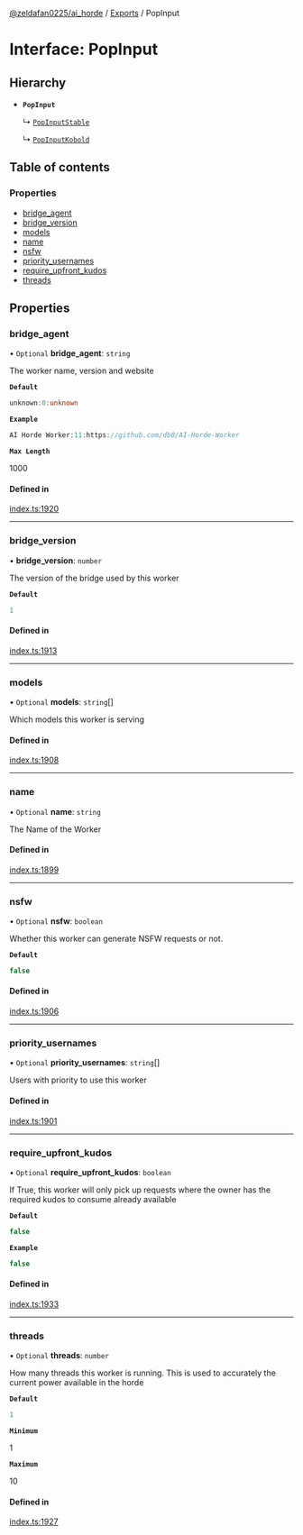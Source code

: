 [@zeldafan0225/ai_horde](../README.md) / [Exports](../modules.md) / PopInput

# Interface: PopInput

## Hierarchy

- **`PopInput`**

  ↳ [`PopInputStable`](PopInputStable.md)

  ↳ [`PopInputKobold`](PopInputKobold.md)

## Table of contents

### Properties

- [bridge\_agent](PopInput.md#bridge_agent)
- [bridge\_version](PopInput.md#bridge_version)
- [models](PopInput.md#models)
- [name](PopInput.md#name)
- [nsfw](PopInput.md#nsfw)
- [priority\_usernames](PopInput.md#priority_usernames)
- [require\_upfront\_kudos](PopInput.md#require_upfront_kudos)
- [threads](PopInput.md#threads)

## Properties

### bridge\_agent

• `Optional` **bridge\_agent**: `string`

The worker name, version and website

**`Default`**

```ts
unknown:0:unknown
```

**`Example`**

```ts
AI Horde Worker:11:https://github.com/db0/AI-Horde-Worker
```

**`Max Length`**

1000

#### Defined in

[index.ts:1920](https://github.com/ZeldaFan0225/ai_horde/blob/90eaabf/index.ts#L1920)

___

### bridge\_version

• **bridge\_version**: `number`

The version of the bridge used by this worker

**`Default`**

```ts
1
```

#### Defined in

[index.ts:1913](https://github.com/ZeldaFan0225/ai_horde/blob/90eaabf/index.ts#L1913)

___

### models

• `Optional` **models**: `string`[]

Which models this worker is serving

#### Defined in

[index.ts:1908](https://github.com/ZeldaFan0225/ai_horde/blob/90eaabf/index.ts#L1908)

___

### name

• `Optional` **name**: `string`

The Name of the Worker

#### Defined in

[index.ts:1899](https://github.com/ZeldaFan0225/ai_horde/blob/90eaabf/index.ts#L1899)

___

### nsfw

• `Optional` **nsfw**: `boolean`

Whether this worker can generate NSFW requests or not.

**`Default`**

```ts
false
```

#### Defined in

[index.ts:1906](https://github.com/ZeldaFan0225/ai_horde/blob/90eaabf/index.ts#L1906)

___

### priority\_usernames

• `Optional` **priority\_usernames**: `string`[]

Users with priority to use this worker

#### Defined in

[index.ts:1901](https://github.com/ZeldaFan0225/ai_horde/blob/90eaabf/index.ts#L1901)

___

### require\_upfront\_kudos

• `Optional` **require\_upfront\_kudos**: `boolean`

If True, this worker will only pick up requests where the owner has the required kudos to consume already available

**`Default`**

```ts
false
```

**`Example`**

```ts
false
```

#### Defined in

[index.ts:1933](https://github.com/ZeldaFan0225/ai_horde/blob/90eaabf/index.ts#L1933)

___

### threads

• `Optional` **threads**: `number`

How many threads this worker is running. This is used to accurately the current power available in the horde

**`Default`**

```ts
1
```

**`Minimum`**

1

**`Maximum`**

10

#### Defined in

[index.ts:1927](https://github.com/ZeldaFan0225/ai_horde/blob/90eaabf/index.ts#L1927)
